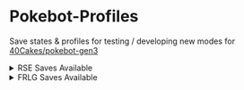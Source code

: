 # Pokebot-Profiles
Save states & profiles for testing / developing new modes for [40Cakes/pokebot-gen3](https://github.com/40Cakes/pokebot-gen3)


<details>
<summary>RSE Saves Available</summary>
  
Pokemon | Emerald | Ruby | Sapphire | Folder Link
--- | --- | --- | --- | ---
Kyogre | ✅ | ➖ | ✅ | [🔗 Ancient Legendaries](Saves%20%26%20Save%20States/RSE/Ancient%20Legendaries)
Groudon | ✅ | ✅ | ➖ | [🔗 Ancient Legendaries](Saves%20%26%20Save%20States/RSE/Ancient%20Legendaries)
Rayquaza | ✅ | ✅ | ✅ | [🔗 Ancient Legendaries](Saves%20%26%20Save%20States/RSE/Ancient%20Legendaries)
Beldum | ✅ | ❌ | ❌ | [🔗 Beldum](Saves%20%26%20Save%20States/RSE/Beldum)
Castform | ✅ | ✅ | ✅ | [🔗 Castform](Saves%20%26%20Save%20States/RSE/Castform)
Deoxys | ✅ | ➖ | ➖ | [🔗 Deoxys](Saves%20%26%20Save%20States/RSE/Deoxys)
Fossils | ✅ | ❌ | ❌ | [🔗 Fossils](Saves%20%26%20Save%20States/RSE/Fossils)
Ho-Oh | ✅ | ➖ | ➖ | [🔗 Ho-Oh](Saves%20%26%20Save%20States/RSE/Ho-Oh)
Hoenn Starters | ✅ | ✅ | ✅ | [🔗 Hoenn Starters](Saves%20%26%20Save%20States/RSE/Hoenn%20Starters)
Johto Starters | ✅ | ➖ | ➖ | [🔗 Johto Starters](Saves%20%26%20Save%20States/RSE/Johto%20Starters)
Kecleon | ✅ | ❌ | ❌ | [🔗 Kecleon](Saves%20%26%20Save%20States/RSE/Kecleon)
Lati@s | ✅ | ❌ | ❌ | [🔗 Lati@s](Saves%20%26%20Save%20States/RSE/Lati%40s)
Lugia | ✅ | ➖ | ➖ | [🔗 Lugia](Saves%20%26%20Save%20States/RSE/Lugia)
Mew | ✅ | ➖ | ➖ | [🔗 Mew](Saves%20%26%20Save%20States/RSE/Mew)
Regice | ✅ | ❌ | ❌ | [🔗 Regi Trio](Saves%20%26%20Save%20States/RSE/Regi%20Trio)
Regirock | ✅ | ❌ | ❌ | [🔗 Regi Trio](Saves%20%26%20Save%20States/RSE/Regi%20Trio)
Registeel | ✅ | ❌ | ❌ | [🔗 Regi Trio](Saves%20%26%20Save%20States/RSE/Regi%20Trio)
Rock Smash | ✅ | ❌ | ❌ | [🔗 Rock Smash](Saves%20%26%20Save%20States/RSE/Rock%20Smash)
Safari Zone | ✅ | ✅ | ✅ | [🔗 Safari Zones](Saves%20%26%20Save%20States/RSE/Safari%20Zones)
Sudowoodo | ✅ | ➖ | ➖ | [🔗 Sudowoodo](Saves%20%26%20Save%20States/RSE/Sudowoodo)
Wynaut (Egg) | ✅ | ❌ | ❌ | [🔗 Wynaut](Saves%20%26%20Save%20States/RSE/Wynaut)
</details>

<details>
<summary>FRLG Saves Available</summary>
  
## FRLG Saves Available
Pokemon | Fire Red | Leaf Green | Folder Link
--- | --- | --- | ---
Aerodactyl | ✅ | ❌ | [🔗 Aerodactyl](Saves%20%26%20Save%20States/FRLG/Aerodactyl)
Kyogre | ❌ | ❌ | [🔗 Ancient Legendaries](Saves%20%26%20Save%20States/FRLG/Ancient%20Legendaries)
Groudon | ✅ | ❌ | [🔗 Ancient Legendaries](Saves%20%26%20Save%20States/FRLG/Ancient%20Legendaries)
Deoxys | ✅ | ❌ | [🔗 Deoxys](Saves%20%26%20Save%20States/FRLG/Deoxys)
Eevee | ✅ | ✅ | [🔗 Eevee](Saves%20%26%20Save%20States/FRLG/Eevee)
Fossils | ✅ | ❌ | [🔗 Fossils](Saves%20%26%20Save%20States/FRLG/Fossils)
Hitmon Duo | ✅ | ❌ | [🔗 Hitmon Duo](Saves%20%26%20Save%20States/FRLG/Hitmon)
Ho-Oh | ✅ | ❌ | [🔗 Ho-Oh](Saves%20%26%20Save%20States/FRLG/Ho-Oh)
Kanto Starters | ✅ | ✅ | [🔗 Kanto Starters](Saves%20%26%20Save%20States/FRLG/Kanto%20Starters)
Lapras | ✅ | ❌ | [🔗 Lapras](Saves%20%26%20Save%20States/FRLG/Lapras)
Legendary Birds | ✅ | ✅ | [🔗 Legendary Birds](Saves%20%26%20Save%20States/FRLG/Legendary%20Birds)
Legendary Dogs | ✅ | ❌ | [🔗 Legendary Dogs](Saves%20%26%20Save%20States/FRLG/Legendary%20Dogs)
Lugia | ✅ | ❌ | [🔗 Lugia](Saves%20%26%20Save%20States/FRLG/Lugia)
Magikarp | ✅ | ✅ | [🔗 Magikarp](Saves%20%26%20Save%20States/FRLG/Magikarp)
Mewtwo | ✅ | ❌ | [🔗 Mewtwo](Saves%20%26%20Save%20States/FRLG/Mewtwo)
Safari Zone | ✅ | ✅ | [🔗 Safari Zone](Saves%20%26%20Save%20States/FRLG/Safari%20Zone)
Snorlax | ✅ | ❌ | [🔗 Snorlax](Saves%20%26%20Save%20States/FRLG/Snorlax)
Togepi | ✅ | ❌ | [🔗 Togepi](Saves%20%26%20Save%20States/FRLG/Togepi)
Nugget Bridge | ✅ | ✅ | [🔗 Nugget Bridge](Saves%20%26%20Save%20States/FRLG/Nugget%20Bridge)
Porygon | ✅ | ❌ | [🔗 Porygon](Saves%20%26%20Save%20States/FRLG/Porygon)
Breeding | ✅ | ❌ | [🔗 Breeding](Saves%20%26%20Save%20States/FRLG/Breeding)
</details>
